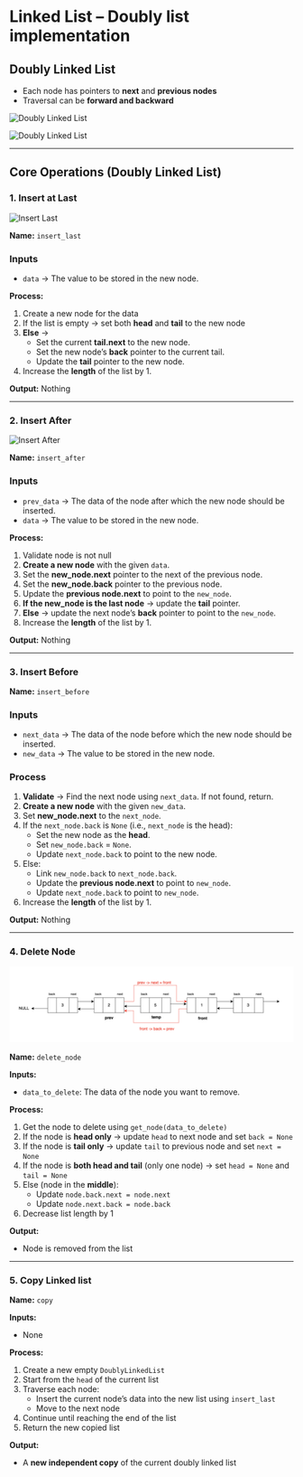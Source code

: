 # Linked List – Doubly list implementation

## Doubly Linked List

- Each node has pointers to **next** and **previous nodes**
- Traversal can be **forward and backward**

![Doubly Linked List](https://upload.wikimedia.org/wikipedia/commons/5/5e/Doubly-linked-list.svg)

![Doubly Linked List](https://media.geeksforgeeks.org/wp-content/cdn-uploads/gq/2014/03/DLL1.png)

----

## Core Operations (Doubly Linked List)

### 1. Insert at Last

![Insert Last](https://scanftree.com/Data_Structure/dublast.png)

**Name:** `insert_last`  

### Inputs  

- `data` → The value to be stored in the new node.  

**Process:**  

1. Create a new node for the data  
2. If the list is empty → set both **head** and **tail** to the new node  
3. **Else** →  
   - Set the current **tail.next** to the new node.  
   - Set the new node’s **back** pointer to the current tail.  
   - Update the **tail** pointer to the new node.
4. Increase the **length** of the list by 1.  

**Output:** Nothing  

---

### 2. Insert After

![Insert After](https://upload.wikimedia.org/wikipedia/commons/6/6d/Doubly_linked_list_insert_after.svg)

**Name:** `insert_after`  

### Inputs  

- `prev_data` → The data of the node after which the new node should be inserted.  
- `data` → The value to be stored in the new node.  

**Process:**  

1. Validate node is not null
2. **Create a new node** with the given `data`.  
3. Set the **new_node.next** pointer to the next of the previous node.  
4. Set the **new_node.back** pointer to the previous node.  
5. Update the **previous node.next** to point to the `new_node`.  
6. **If the new_node is the last node** → update the **tail** pointer.  
7. **Else** → update the next node’s **back** pointer to point to the `new_node`.
8. Increase the **length** of the list by 1.  

**Output:** Nothing  

---

### 3. Insert Before

**Name:** `insert_before`  

### Inputs  

- `next_data` → The data of the node before which the new node should be inserted.  
- `new_data` → The value to be stored in the new node.  

### Process  

1. **Validate** → Find the next node using `next_data`. If not found, return.  
2. **Create a new node** with the given `new_data`.  
3. Set **new_node.next** to the `next_node`.  
4. If the `next_node.back` is `None` (i.e., `next_node` is the head):  
   - Set the new node as the **head**.  
   - Set `new_node.back` = `None`.  
   - Update `next_node.back` to point to the new node.  
5. Else:  
   - Link `new_node.back` to `next_node.back`.  
   - Update the **previous node.next** to point to `new_node`.  
   - Update `next_node.back` to point to `new_node`.
6. Increase the **length** of the list by 1.  

**Output:** Nothing  

---

### 4. Delete Node

![Delete Node](image.png)

**Name:** `delete_node`  

**Inputs:**  

- `data_to_delete`: The data of the node you want to remove.  

**Process:**  

1. Get the node to delete using `get_node(data_to_delete)`  
2. If the node is **head only** → update `head` to next node and set `back = None`  
3. If the node is **tail only** → update `tail` to previous node and set `next = None`  
4. If the node is **both head and tail** (only one node) → set `head = None` and `tail = None`  
5. Else (node in the **middle**):  
   - Update `node.back.next = node.next`  
   - Update `node.next.back = node.back`  
6. Decrease list length by 1  

**Output:**  

- Node is removed from the list  

---

### 5. Copy Linked list

**Name:** `copy`  

**Inputs:**  

- None  

**Process:**  

1. Create a new empty `DoublyLinkedList`  
2. Start from the `head` of the current list  
3. Traverse each node:  
   - Insert the current node’s data into the new list using `insert_last`  
   - Move to the next node  
4. Continue until reaching the end of the list  
5. Return the new copied list  

**Output:**  

- A **new independent copy** of the current doubly linked list  
